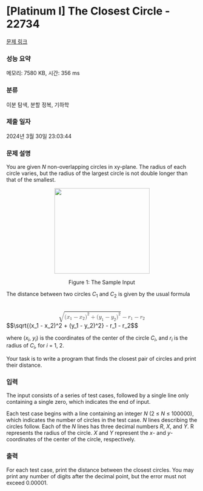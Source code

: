 # [Platinum I] The Closest Circle - 22734 

[문제 링크](https://www.acmicpc.net/problem/22734) 

### 성능 요약

메모리: 7580 KB, 시간: 356 ms

### 분류

이분 탐색, 분할 정복, 기하학

### 제출 일자

2024년 3월 30일 23:03:44

### 문제 설명

<p>You are given <i>N</i> non-overlapping circles in xy-plane. The radius of each circle varies, but the radius of the largest circle is not double longer than that of the smallest.</p>

<p style="text-align: center;"><img alt="" src="https://upload.acmicpc.net/adc4d493-fcfa-4b43-8265-ffb340740106/-/preview/" style="width: 251px; height: 226px;"></p>

<p style="text-align: center;">Figure 1: The Sample Input</p>

<p>The distance between two circles <i>C</i><sub>1</sub> and <i>C</i><sub>2</sub> is given by the usual formula</p>

<p><mjx-container class="MathJax" jax="CHTML" display="true" style="font-size: 108.8%; position: relative;"> <mjx-math display="true" class="MJX-TEX" aria-hidden="true" style="margin-left: 0px; margin-right: 0px;"><mjx-msqrt><mjx-sqrt><mjx-surd><mjx-mo class="mjx-lop"><mjx-c class="mjx-c221A TEX-S2"></mjx-c></mjx-mo></mjx-surd><mjx-box style="padding-top: 0.45em;"><mjx-mo class="mjx-n"><mjx-c class="mjx-c28"></mjx-c></mjx-mo><mjx-msub><mjx-mi class="mjx-i"><mjx-c class="mjx-c1D465 TEX-I"></mjx-c></mjx-mi><mjx-script style="vertical-align: -0.15em;"><mjx-mn class="mjx-n" size="s"><mjx-c class="mjx-c31"></mjx-c></mjx-mn></mjx-script></mjx-msub><mjx-mo class="mjx-n" space="3"><mjx-c class="mjx-c2212"></mjx-c></mjx-mo><mjx-msub space="3"><mjx-mi class="mjx-i"><mjx-c class="mjx-c1D465 TEX-I"></mjx-c></mjx-mi><mjx-script style="vertical-align: -0.15em;"><mjx-mn class="mjx-n" size="s"><mjx-c class="mjx-c32"></mjx-c></mjx-mn></mjx-script></mjx-msub><mjx-msup><mjx-mo class="mjx-n"><mjx-c class="mjx-c29"></mjx-c></mjx-mo><mjx-script style="vertical-align: 0.289em;"><mjx-mn class="mjx-n" size="s"><mjx-c class="mjx-c32"></mjx-c></mjx-mn></mjx-script></mjx-msup><mjx-mo class="mjx-n" space="3"><mjx-c class="mjx-c2B"></mjx-c></mjx-mo><mjx-mo class="mjx-n" space="3"><mjx-c class="mjx-c28"></mjx-c></mjx-mo><mjx-msub><mjx-mi class="mjx-i"><mjx-c class="mjx-c1D466 TEX-I"></mjx-c></mjx-mi><mjx-script style="vertical-align: -0.15em;"><mjx-mn class="mjx-n" size="s"><mjx-c class="mjx-c31"></mjx-c></mjx-mn></mjx-script></mjx-msub><mjx-mo class="mjx-n" space="3"><mjx-c class="mjx-c2212"></mjx-c></mjx-mo><mjx-msub space="3"><mjx-mi class="mjx-i"><mjx-c class="mjx-c1D466 TEX-I"></mjx-c></mjx-mi><mjx-script style="vertical-align: -0.15em;"><mjx-mn class="mjx-n" size="s"><mjx-c class="mjx-c32"></mjx-c></mjx-mn></mjx-script></mjx-msub><mjx-msup><mjx-mo class="mjx-n"><mjx-c class="mjx-c29"></mjx-c></mjx-mo><mjx-script style="vertical-align: 0.289em;"><mjx-mn class="mjx-n" size="s"><mjx-c class="mjx-c32"></mjx-c></mjx-mn></mjx-script></mjx-msup></mjx-box></mjx-sqrt></mjx-msqrt><mjx-mo class="mjx-n" space="3"><mjx-c class="mjx-c2212"></mjx-c></mjx-mo><mjx-msub space="3"><mjx-mi class="mjx-i"><mjx-c class="mjx-c1D45F TEX-I"></mjx-c></mjx-mi><mjx-script style="vertical-align: -0.15em;"><mjx-mn class="mjx-n" size="s"><mjx-c class="mjx-c31"></mjx-c></mjx-mn></mjx-script></mjx-msub><mjx-mo class="mjx-n" space="3"><mjx-c class="mjx-c2212"></mjx-c></mjx-mo><mjx-msub space="3"><mjx-mi class="mjx-i"><mjx-c class="mjx-c1D45F TEX-I"></mjx-c></mjx-mi><mjx-script style="vertical-align: -0.15em;"><mjx-mn class="mjx-n" size="s"><mjx-c class="mjx-c32"></mjx-c></mjx-mn></mjx-script></mjx-msub></mjx-math><mjx-assistive-mml unselectable="on" display="block"><math xmlns="http://www.w3.org/1998/Math/MathML" display="block"><msqrt><mo stretchy="false">(</mo><msub><mi>x</mi><mn>1</mn></msub><mo>−</mo><msub><mi>x</mi><mn>2</mn></msub><msup><mo stretchy="false">)</mo><mn>2</mn></msup><mo>+</mo><mo stretchy="false">(</mo><msub><mi>y</mi><mn>1</mn></msub><mo>−</mo><msub><mi>y</mi><mn>2</mn></msub><msup><mo stretchy="false">)</mo><mn>2</mn></msup></msqrt><mo>−</mo><msub><mi>r</mi><mn>1</mn></msub><mo>−</mo><msub><mi>r</mi><mn>2</mn></msub></math></mjx-assistive-mml><span aria-hidden="true" class="no-mathjax mjx-copytext">$$\sqrt{(x_1 - x_2)^2 + (y_1 - y_2)^2} - r_1 - r_2$$</span> </mjx-container></p>

<p>where (<i>x<sub>i</sub></i>, <i>y<sub>i</sub></i>) is the coordinates of the center of the circle <i>C<sub>i</sub></i>, and <i>r<sub>i</sub></i> is the radius of <i>C<sub>i</sub></i>, for <i>i</i> = 1, 2.</p>

<p>Your task is to write a program that finds the closest pair of circles and print their distance.</p>

### 입력 

 <p>The input consists of a series of test cases, followed by a single line only containing a single zero, which indicates the end of input.</p>

<p>Each test case begins with a line containing an integer <i>N</i> (2 ≤ <i>N</i> ≤ 100000), which indicates the number of circles in the test case. <i>N</i> lines describing the circles follow. Each of the <i>N</i> lines has three decimal numbers <i>R</i>, <i>X</i>, and <i>Y</i>. R represents the radius of the circle. <i>X</i> and <i>Y</i> represent the <i>x</i>- and <i>y</i>-coordinates of the center of the circle, respectively.</p>

### 출력 

 <p>For each test case, print the distance between the closest circles. You may print any number of digits after the decimal point, but the error must not exceed 0.00001.</p>

